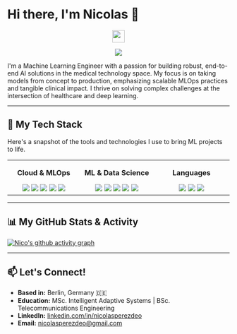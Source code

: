 # Hi there, I'm Nicolas 👋

<p align="center">
<img src="https://media.giphy.com/media/hvRJCLFzcasrR4ia7z/giphy.gif" width="28">
</p>
</h3>
<!-- Typing SVG by DenverCoder1 - https://github.com/DenverCoder1/readme-typing-svg -->
<p align="center">
  <a href="https://github.com/DenverCoder1/readme-typing-svg"><img src="https://readme-typing-svg.herokuapp.com/?lines=ML%20and%20Computer%20Vision%20Engineer;Specializing%20in%20AI%20Solutions;End-to-End%20MLOps%20Practitioner;5%2B%20years%20of%20coding%20experience;Always%20learning%20new%20things&center=true&width=440&height=45&color=f75c7e&vCenter=true&size=22"></a>
</p>

I'm a Machine Learning Engineer with a passion for building robust, end-to-end AI solutions in the medical technology space. My focus is on taking models from concept to production, emphasizing scalable MLOps practices and tangible clinical impact. I thrive on solving complex challenges at the intersection of healthcare and deep learning.

---

## 🚀 My Tech Stack

Here's a snapshot of the tools and technologies I use to bring ML projects to life.

<table>
  <tr>
    <td align="center" width="180">
      <p><strong>Cloud & MLOps</strong></p>
      <a href="#"><img src="https://img.shields.io/badge/Amazon_AWS-232F3E?style=for-the-badge&logo=amazon-aws&logoColor=white" /></a>
      <a href="#"><img src="https://img.shields.io/badge/Docker-2496ED?style=for-the-badge&logo=docker&logoColor=white" /></a>
      <a href="#"><img src="https://img.shields.io/badge/MLflow-0082d9?style=for-the-badge&logo=mlflow&logoColor=white" /></a>
      <a href="#"><img src="https://img.shields.io/badge/Terraform-7B42BC?style=for-the-badge&logo=terraform&logoColor=white" /></a>
      <a href="#"><img src="https://img.shields.io/badge/GitHub_Actions-2088FF?style=for-the-badge&logo=github-actions&logoColor=white" /></a>
    </td>
    <td align="center" width="180">
      <p><strong>ML & Data Science</strong></p>
      <a href="#"><img src="https://img.shields.io/badge/TensorFlow-FF6F00?style=for-the-badge&logo=tensorflow&logoColor=white" /></a>
      <a href="#"><img src="https://img.shields.io/badge/Keras-D00000?style=for-the-badge&logo=keras&logoColor=white" /></a>
      <a href="#"><img src="https://img.shields.io/badge/scikit--learn-F7931E?style=for-the-badge&logo=scikit-learn&logoColor=white" /></a>
      <a href="#"><img src="https://img.shields.io/badge/Numpy-013243?style=for-the-badge&logo=numpy&logoColor=white" /></a>
      <a href="#"><img src="https://img.shields.io/badge/Pandas-150458?style=for-the-badge&logo=pandas&logoColor=white" /></a>
    </td>
    <td align="center" width="180">
      <p><strong>Languages</strong></p>
      <a href="#"><img src="https://img.shields.io/badge/Python-3776AB?style=for-the-badge&logo=python&logoColor=white" /></a>
      <a href="#"><img src="https://img.shields.io/badge/Shell_Script-121011?style=for-the-badge&logo=gnu-bash&logoColor=white" /></a>
      <a href="#"><img src="https://img.shields.io/badge/SQL-4479A1?style=for-the-badge&logo=sql&logoColor=white" /></a>
    </td>
  </tr>
</table>

---

## 📊 My GitHub Stats & Activity

[![Nico's github activity graph](https://github-readme-activity-graph.vercel.app/graph?username=nicolasperezdeo&theme=dracula)](https://github.com/ashutosh00710/github-readme-activity-graph)

---

## 📫 Let's Connect!

-   **Based in:** Berlin, Germany 🇩🇪
-   **Education:** MSc. Intelligent Adaptive Systems | BSc. Telecommunications Engineering
-   **LinkedIn:** [linkedin.com/in/nicolasperezdeo](https://www.linkedin.com/in/nicolasperezdeo/)
-   **Email:** [nicolasperezdeo@gmail.com](mailto:nicolasperezdeo@gmail.com)
